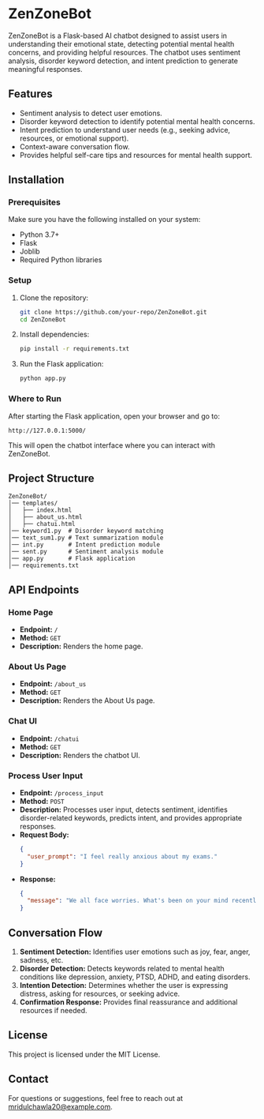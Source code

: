 # ZenZoneBot

ZenZoneBot is a Flask-based AI chatbot designed to assist users in understanding their emotional state, detecting potential mental health concerns, and providing helpful resources. The chatbot uses sentiment analysis, disorder keyword detection, and intent prediction to generate meaningful responses.

## Features
- Sentiment analysis to detect user emotions.
- Disorder keyword detection to identify potential mental health concerns.
- Intent prediction to understand user needs (e.g., seeking advice, resources, or emotional support).
- Context-aware conversation flow.
- Provides helpful self-care tips and resources for mental health support.

## Installation

### Prerequisites
Make sure you have the following installed on your system:
- Python 3.7+
- Flask
- Joblib
- Required Python libraries

### Setup
1. Clone the repository:
   ```bash
   git clone https://github.com/your-repo/ZenZoneBot.git
   cd ZenZoneBot
   ```
2. Install dependencies:
   ```bash
   pip install -r requirements.txt
   ```
3. Run the Flask application:
   ```bash
   python app.py
   ```

### Where to Run
After starting the Flask application, open your browser and go to:
   ```
   http://127.0.0.1:5000/
   ```
This will open the chatbot interface where you can interact with ZenZoneBot.

## Project Structure
```
ZenZoneBot/
│── templates/
│   ├── index.html
│   ├── about_us.html
│   ├── chatui.html
│── keyword1.py  # Disorder keyword matching
│── text_sum1.py # Text summarization module
│── int.py       # Intent prediction module
│── sent.py      # Sentiment analysis module
│── app.py       # Flask application
│── requirements.txt
```

## API Endpoints

### Home Page
- **Endpoint:** `/`
- **Method:** `GET`
- **Description:** Renders the home page.

### About Us Page
- **Endpoint:** `/about_us`
- **Method:** `GET`
- **Description:** Renders the About Us page.

### Chat UI
- **Endpoint:** `/chatui`
- **Method:** `GET`
- **Description:** Renders the chatbot UI.

### Process User Input
- **Endpoint:** `/process_input`
- **Method:** `POST`
- **Description:** Processes user input, detects sentiment, identifies disorder-related keywords, predicts intent, and provides appropriate responses.
- **Request Body:**
  ```json
  {
    "user_prompt": "I feel really anxious about my exams."
  }
  ```
- **Response:**
  ```json
  {
    "message": "We all face worries. What's been on your mind recently?"
  }
  ```

## Conversation Flow
1. **Sentiment Detection:** Identifies user emotions such as joy, fear, anger, sadness, etc.
2. **Disorder Detection:** Detects keywords related to mental health conditions like depression, anxiety, PTSD, ADHD, and eating disorders.
3. **Intention Detection:** Determines whether the user is expressing distress, asking for resources, or seeking advice.
4. **Confirmation Response:** Provides final reassurance and additional resources if needed.

## License
This project is licensed under the MIT License.

## Contact
For questions or suggestions, feel free to reach out at mridulchawla20@example.com.

